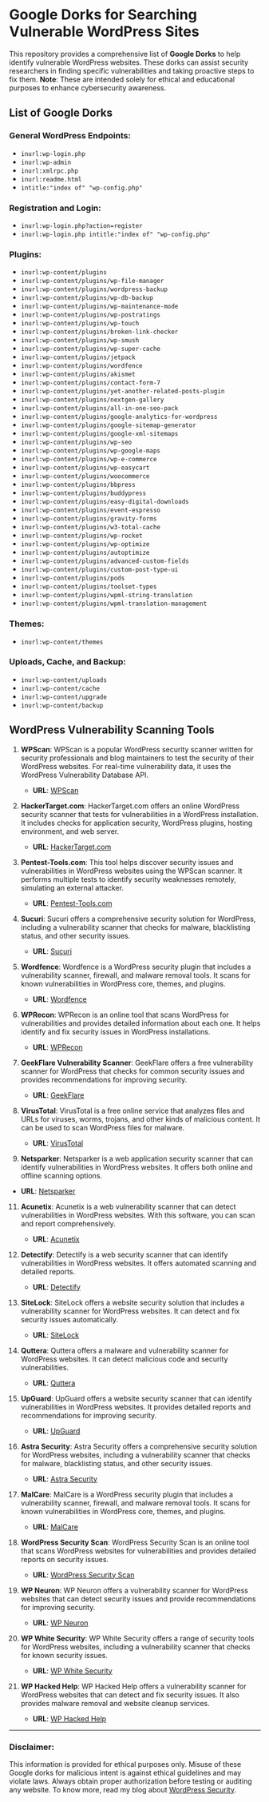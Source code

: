 # Google Dorks for Searching Vulnerable WordPress Sites

This repository provides a comprehensive list of **Google Dorks** to help identify vulnerable WordPress websites. These dorks can assist security researchers in finding specific vulnerabilities and taking proactive steps to fix them. **Note**: These are intended solely for ethical and educational purposes to enhance cybersecurity awareness.

## List of Google Dorks

### General WordPress Endpoints:
- `inurl:wp-login.php`
- `inurl:wp-admin`
- `inurl:xmlrpc.php`
- `inurl:readme.html`
- `intitle:"index of" "wp-config.php"`

### Registration and Login:
- `inurl:wp-login.php?action=register`
- `inurl:wp-login.php intitle:"index of" "wp-config.php"`

### Plugins:
- `inurl:wp-content/plugins`
- `inurl:wp-content/plugins/wp-file-manager`
- `inurl:wp-content/plugins/wordpress-backup`
- `inurl:wp-content/plugins/wp-db-backup`
- `inurl:wp-content/plugins/wp-maintenance-mode`
- `inurl:wp-content/plugins/wp-postratings`
- `inurl:wp-content/plugins/wp-touch`
- `inurl:wp-content/plugins/broken-link-checker`
- `inurl:wp-content/plugins/wp-smush`
- `inurl:wp-content/plugins/wp-super-cache`
- `inurl:wp-content/plugins/jetpack`
- `inurl:wp-content/plugins/wordfence`
- `inurl:wp-content/plugins/akismet`
- `inurl:wp-content/plugins/contact-form-7`
- `inurl:wp-content/plugins/yet-another-related-posts-plugin`
- `inurl:wp-content/plugins/nextgen-gallery`
- `inurl:wp-content/plugins/all-in-one-seo-pack`
- `inurl:wp-content/plugins/google-analytics-for-wordpress`
- `inurl:wp-content/plugins/google-sitemap-generator`
- `inurl:wp-content/plugins/google-xml-sitemaps`
- `inurl:wp-content/plugins/wp-seo`
- `inurl:wp-content/plugins/wp-google-maps`
- `inurl:wp-content/plugins/wp-e-commerce`
- `inurl:wp-content/plugins/wp-easycart`
- `inurl:wp-content/plugins/woocommerce`
- `inurl:wp-content/plugins/bbpress`
- `inurl:wp-content/plugins/buddypress`
- `inurl:wp-content/plugins/easy-digital-downloads`
- `inurl:wp-content/plugins/event-espresso`
- `inurl:wp-content/plugins/gravity-forms`
- `inurl:wp-content/plugins/w3-total-cache`
- `inurl:wp-content/plugins/wp-rocket`
- `inurl:wp-content/plugins/wp-optimize`
- `inurl:wp-content/plugins/autoptimize`
- `inurl:wp-content/plugins/advanced-custom-fields`
- `inurl:wp-content/plugins/custom-post-type-ui`
- `inurl:wp-content/plugins/pods`
- `inurl:wp-content/plugins/toolset-types`
- `inurl:wp-content/plugins/wpml-string-translation`
- `inurl:wp-content/plugins/wpml-translation-management`

### Themes:
- `inurl:wp-content/themes`

### Uploads, Cache, and Backup:
- `inurl:wp-content/uploads`
- `inurl:wp-content/cache`
- `inurl:wp-content/upgrade`
- `inurl:wp-content/backup`


## WordPress Vulnerability Scanning Tools

1. **WPScan**: WPScan is a popular WordPress security scanner written for security professionals and blog maintainers to test the security of their WordPress websites. For real-time vulnerability data, it uses the WordPress Vulnerability Database API.
   - **URL**: [WPScan](https://github.com/wpscanteam/wpscan)

3. **HackerTarget.com**: HackerTarget.com offers an online WordPress security scanner that tests for vulnerabilities in a WordPress installation. It includes checks for application security, WordPress plugins, hosting environment, and web server.
   - **URL**: [HackerTarget.com](https://hackertarget.com/wordpress-security-scan/)

4. **Pentest-Tools.com**: This tool helps discover security issues and vulnerabilities in WordPress websites using the WPScan scanner. It performs multiple tests to identify security weaknesses remotely, simulating an external attacker.
   - **URL**: [Pentest-Tools.com](https://pentest-tools.com/cms-vulnerability-scanning/wordpress-scanner-online-wpscan)

5. **Sucuri**: Sucuri offers a comprehensive security solution for WordPress, including a vulnerability scanner that checks for malware, blacklisting status, and other security issues.
   - **URL**: [Sucuri](https://www.wpwebsitehelp.com/wordpress-security-vulnerabilities-scanner-tool/)

6. **Wordfence**: Wordfence is a WordPress security plugin that includes a vulnerability scanner, firewall, and malware removal tools. It scans for known vulnerabilities in WordPress core, themes, and plugins.
   - **URL**: [Wordfence](https://www.wpwebsitehelp.com/wordpress-security-vulnerabilities-scanner-tool/)

7. **WPRecon**: WPRecon is an online tool that scans WordPress for vulnerabilities and provides detailed information about each one. It helps identify and fix security issues in WordPress installations.
   - **URL**: [WPRecon](https://www.wpwebsitehelp.com/wordpress-security-vulnerabilities-scanner-tool/)

8. **GeekFlare Vulnerability Scanner**: GeekFlare offers a free vulnerability scanner for WordPress that checks for common security issues and provides recommendations for improving security.
   - **URL**: [GeekFlare](https://www.wpwebsitehelp.com/wordpress-security-vulnerabilities-scanner-tool/)

9. **VirusTotal**: VirusTotal is a free online service that analyzes files and URLs for viruses, worms, trojans, and other kinds of malicious content. It can be used to scan WordPress files for malware.
   - **URL**: [VirusTotal](https://www.wpwebsitehelp.com/wordpress-security-vulnerabilities-scanner-tool/)

10. **Netsparker**: Netsparker is a web application security scanner that can identify vulnerabilities in WordPress websites. It offers both online and offline scanning options.
   - **URL**: [Netsparker](https://www.netsparker.com/)

11. **Acunetix**: Acunetix is a web vulnerability scanner that can detect vulnerabilities in WordPress websites. With this software, you can scan and report comprehensively.
    - **URL**: [Acunetix](https://www.acunetix.com/)

12. **Detectify**: Detectify is a web security scanner that can identify vulnerabilities in WordPress websites. It offers automated scanning and detailed reports.
    - **URL**: [Detectify](https://detectify.com/)

13. **SiteLock**: SiteLock offers a website security solution that includes a vulnerability scanner for WordPress websites. It can detect and fix security issues automatically.
    - **URL**: [SiteLock](https://www.sitelock.com/)

14. **Quttera**: Quttera offers a malware and vulnerability scanner for WordPress websites. It can detect malicious code and security vulnerabilities.
    - **URL**: [Quttera](https://quttera.com/)

15. **UpGuard**: UpGuard offers a website security scanner that can identify vulnerabilities in WordPress websites. It provides detailed reports and recommendations for improving security.
    - **URL**: [UpGuard](https://www.upguard.com/)

16. **Astra Security**: Astra Security offers a comprehensive security solution for WordPress websites, including a vulnerability scanner that checks for malware, blacklisting status, and other security issues.
    - **URL**: [Astra Security](https://www.getastra.com/)

17. **MalCare**: MalCare is a WordPress security plugin that includes a vulnerability scanner, firewall, and malware removal tools. It scans for known vulnerabilities in WordPress core, themes, and plugins.
    - **URL**: [MalCare](https://www.malcare.com/)

18. **WordPress Security Scan**: WordPress Security Scan is an online tool that scans WordPress websites for vulnerabilities and provides detailed reports on security issues.
    - **URL**: [WordPress Security Scan](https://wordpress.org/plugins/wp-security-scan/)

19. **WP Neuron**: WP Neuron offers a vulnerability scanner for WordPress websites that can detect security issues and provide recommendations for improving security.
    - **URL**: [WP Neuron](https://wpneuron.com/)

20. **WP White Security**: WP White Security offers a range of security tools for WordPress websites, including a vulnerability scanner that checks for known security issues.
    - **URL**: [WP White Security](https://www.wpwhitesecurity.com/)

21. **WP Hacked Help**: WP Hacked Help offers a vulnerability scanner for WordPress websites that can detect and fix security issues. It also provides malware removal and website cleanup services.
    - **URL**: [WP Hacked Help](https://www.wphackedhelp.com/)
---
### Disclaimer:
This information is provided for ethical purposes only. Misuse of these Google dorks for malicious intent is against ethical guidelines and may violate laws. Always obtain proper authorization before testing or auditing any website. To know more, read my blog about [WordPress Security](https://jahidshah.com/category/website-security/).  
